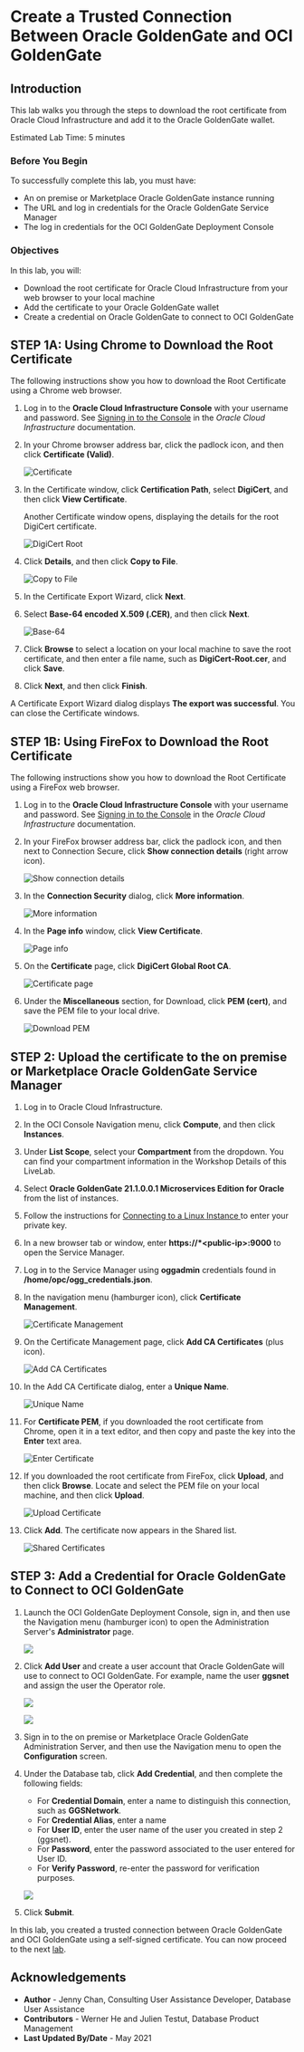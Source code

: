 # Create a Trusted Connection Between Oracle GoldenGate and OCI GoldenGate

## Introduction

This lab walks you through the steps to download the root certificate from Oracle Cloud Infrastructure and add it to the Oracle GoldenGate wallet.

Estimated Lab Time: 5 minutes


### Before You Begin

To successfully complete this lab, you must have:

* An on premise or Marketplace Oracle GoldenGate instance running
* The URL and log in credentials for the Oracle GoldenGate Service Manager
* The log in credentials for the OCI GoldenGate Deployment Console

### Objectives

In this lab, you will:
* Download the root certificate for Oracle Cloud Infrastructure from your web browser to your local machine
* Add the certificate to your Oracle GoldenGate wallet
* Create a credential on Oracle GoldenGate to connect to OCI GoldenGate

## **STEP 1A**: Using Chrome to Download the Root Certificate

The following instructions show you how to download the Root Certificate using a Chrome web browser.

1.  Log in to the **Oracle Cloud Infrastructure Console** with your username and password. See [Signing in to the Console](https://docs.cloud.oracle.com/en-us/iaas/Content/GSG/Tasks/signingin.htm) in the *Oracle Cloud Infrastructure* documentation.

2.  In your Chrome browser address bar, click the padlock icon, and then click **Certificate (Valid)**.

    ![Certificate](images/01-04-certificate.png)

3.  In the Certificate window, click **Certification Path**, select **DigiCert**, and then click **View Certificate**.

    Another Certificate window opens, displaying the details for the root DigiCert certificate.

    ![DigiCert Root](images/01-04-digicert.png)

4.  Click **Details**, and then click **Copy to File**.

    ![Copy to File](images/01-05.png)

5.  In the Certificate Export Wizard, click **Next**.

6.  Select **Base-64 encoded X.509 (.CER)**, and then click **Next**.

    ![Base-64](images/01-07.png)

7.  Click **Browse** to select a location on your local machine to save the root certificate, and then enter a file name, such as **DigiCert-Root.cer**, and click **Save**.

8.  Click **Next**, and then click **Finish**.

A Certificate Export Wizard dialog displays **The export was successful**. You can close the Certificate windows.

## **STEP 1B:** Using FireFox to Download the Root Certificate

The following instructions show you how to download the Root Certificate using a FireFox web browser.

1.  Log in to the **Oracle Cloud Infrastructure Console** with your username and password. See [Signing in to the Console](https://docs.cloud.oracle.com/en-us/iaas/Content/GSG/Tasks/signingin.htm) in the *Oracle Cloud Infrastructure* documentation.

2.  In your FireFox browser address bar, click the padlock icon, and then next to Connection Secure, click **Show connection details** (right arrow icon).

    ![Show connection details](images/01b-02.png)

3.  In the **Connection Security** dialog, click **More information**.

    ![More information](images/01b-03.png)

4.  In the **Page info** window, click **View Certificate**.

    ![Page info](images/01b-04.png)

5.  On the **Certificate** page, click **DigiCert Global Root CA**.

    ![Certificate page](images/01b-05.png)

6.  Under the **Miscellaneous** section, for Download, click **PEM (cert)**, and save the PEM file to your local drive.

    ![Download PEM](images/01b-06.png)

## **STEP 2:** Upload the certificate to the on premise or Marketplace Oracle GoldenGate Service Manager

1.  Log in to Oracle Cloud Infrastructure.

2.  In the OCI Console Navigation menu, click **Compute**, and then click **Instances**.

3.  Under **List Scope**, select your **Compartment** from the dropdown. You can find your compartment information in the Workshop Details of this LiveLab.

4.  Select **Oracle GoldenGate 21.1.0.0.1 Microservices Edition for Oracle** from the list of instances.

5.  Follow the instructions for [Connecting to a Linux Instance ](https://docs.oracle.com/en-us/iaas/Content/Compute/Tasks/accessinginstance.htm#linux) to enter your private key.

6.  In a new browser tab or window, enter **https://*&lt;public-ip&gt;:9000** to open the Service Manager.

7.  Log in to the Service Manager using **oggadmin** credentials found in **/home/opc/ogg_credentials.json**.

8.  In the navigation menu (hamburger icon), click **Certificate Management**.

    ![Certificate Management](images/02-01-certmgmt.png)

9.  On the Certificate Management page, click **Add CA Certificates** (plus icon).

    ![Add CA Certificates](images/02-03-addcert.png)

10. In the Add CA Certificate dialog, enter a **Unique Name**.

    ![Unique Name](images/02-04-addcertdialog.png)

11. For **Certificate PEM**, if you downloaded the root certificate from Chrome, open it in a text editor, and then copy and paste the key into the **Enter** text area.

    ![Enter Certificate](images/02-05-entercert.png)

12. If you downloaded the root certificate from FireFox, click **Upload**, and then click **Browse**. Locate and select the PEM file on your local machine, and then click **Upload**.

    ![Upload Certificate](images/02-06-uploadcert.png)

13. Click **Add**.  The certificate now appears in the Shared list.

    ![Shared Certificates](images/02-07-certlist.png)

## **STEP 3:** Add a Credential for Oracle GoldenGate to Connect to OCI GoldenGate

1.  Launch the OCI GoldenGate Deployment Console, sign in, and then use the Navigation menu (hamburger icon) to open the Administration Server's **Administrator** page.

    ![](images/03-01.png)

2.  Click **Add User** and create a user account that Oracle GoldenGate will use to connect to OCI GoldenGate. For example, name the user **ggsnet** and assign the user the Operator role.

    ![](images/03-02.png)

    ![](images/03-02b.png)

3.  Sign in to the on premise or Marketplace Oracle GoldenGate Administration Server, and then use the Navigation menu to open the **Configuration** screen.

4.  Under the Database tab, click **Add Credential**, and then complete the following fields:

    * For **Credential Domain**, enter a name to distinguish this connection, such as **GGSNetwork**.
    * For **Credential Alias**,  enter a name
    * For **User ID**, enter the user name of the user you created in step 2 (ggsnet).
    * For **Password**, enter the password associated to the user entered for User ID.
    * For **Verify Password**, re-enter the password for verification purposes.

    ![](images/03-04.png)

5.  Click **Submit**.

In this lab, you created a trusted connection between Oracle GoldenGate and OCI GoldenGate using a self-signed certificate. You can now proceed to the next [lab](#next).


## Acknowledgements
* **Author** - Jenny Chan, Consulting User Assistance Developer, Database User Assistance
* **Contributors** -  Werner He and Julien Testut, Database Product Management
* **Last Updated By/Date** - May 2021
